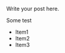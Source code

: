 <!-- 
.. title: test
.. slug: test
.. date: 2016-11-17 17:04:45 UTC+01:00
.. tags: 
.. category: 
.. link: 
.. description: 
.. type: text
-->

Write your post here.

Some test
* Item1
* Item2
* Item3

